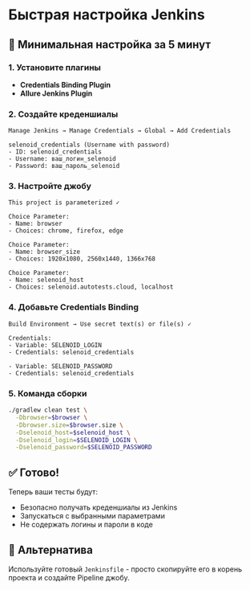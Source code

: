 # Быстрая настройка Jenkins

## 🚀 Минимальная настройка за 5 минут

### 1. Установите плагины
- **Credentials Binding Plugin**
- **Allure Jenkins Plugin**

### 2. Создайте креденшиалы
```
Manage Jenkins → Manage Credentials → Global → Add Credentials

selenoid_credentials (Username with password)
- ID: selenoid_credentials
- Username: ваш_логин_selenoid
- Password: ваш_пароль_selenoid
```

### 3. Настройте джобу
```
This project is parameterized ✓

Choice Parameter:
- Name: browser
- Choices: chrome, firefox, edge

Choice Parameter:
- Name: browser_size
- Choices: 1920x1080, 2560x1440, 1366x768

Choice Parameter:
- Name: selenoid_host
- Choices: selenoid.autotests.cloud, localhost
```

### 4. Добавьте Credentials Binding
```
Build Environment → Use secret text(s) or file(s) ✓

Credentials:
- Variable: SELENOID_LOGIN
- Credentials: selenoid_credentials

- Variable: SELENOID_PASSWORD
- Credentials: selenoid_credentials
```

### 5. Команда сборки
```bash
./gradlew clean test \
  -Dbrowser=$browser \
  -Dbrowser.size=$browser.size \
  -Dselenoid_host=$selenoid_host \
  -Dselenoid_login=$SELENOID_LOGIN \
  -Dselenoid_password=$SELENOID_PASSWORD
```

## ✅ Готово!

Теперь ваши тесты будут:
- Безопасно получать креденшиалы из Jenkins
- Запускаться с выбранными параметрами
- Не содержать логины и пароли в коде

## 🔧 Альтернатива

Используйте готовый `Jenkinsfile` - просто скопируйте его в корень проекта и создайте Pipeline джобу.
